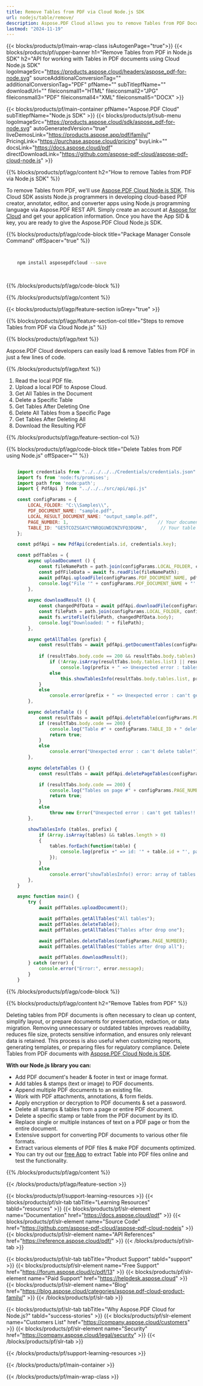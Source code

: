 ```yaml
---
title: Remove Tables from PDF via Cloud Node.js SDK 
url: nodejs/table/remove/
description: Aspose.PDF Cloud allows you to remove Tables from PDF Document. Check the Node.js source code to remove Tables from PDF file.
lastmod: "2024-11-19"
---
```


{{< blocks/products/pf/main-wrap-class isAutogenPage="true">}}
{{< blocks/products/pf/upper-banner h1="Remove Tables from PDF in Node.js SDK" h2="API for working with Tables in PDF documents using Cloud Node.js SDK" logoImageSrc="https://products.aspose.cloud/headers/aspose_pdf-for-node.svg" sourceAdditionalConversionTag="" additionalConversionTag="PDF" pfName="" subTitlepfName="" downloadUrl="" fileiconsmall1="HTML" fileiconsmall2="JPG" fileiconsmall3="PDF" fileiconsmall4="XML" fileiconsmall5="DOCX" >}}

{{< blocks/products/pf/main-container pfName="Aspose.PDF Cloud" subTitlepfName="Node.js SDK" >}}
{{< blocks/products/pf/sub-menu logoImageSrc="https://products.aspose.cloud/sdk/aspose_pdf-for-node.svg"
autoGeneratedVersion="true"
liveDemosLink="https://products.aspose.app/pdf/family/" PricingLink="https://purchase.aspose.cloud/pricing" buyLink="" docsLink="https://docs.aspose.cloud/pdf"  directDownloadLink="https://github.com/aspose-pdf-cloud/aspose-pdf-cloud-node.js" >}}

{{% blocks/products/pf/agp/content h2="How to remove Tables from PDF via Node.js SDK" %}}

To remove Tables from PDF, we'll use
[Aspose.PDF Cloud Node.js SDK](https://products.aspose.cloud/pdf/nodejs/). This Cloud SDK assists Node.js programmers in developing cloud-based PDF creator, annotator, editor, and converter apps using Node.js programming language via Aspose.PDF REST API. Simply create an account at [Aspose for Cloud](https://dashboard.aspose.cloud/#/apps) and get your application information. Once you have the App SID & key, you are ready to give the Aspose.PDF Cloud Node.js SDK.

{{% blocks/products/pf/agp/code-block title="Package Manager Console Command" offSpacer="true" %}}

```bash

     
    npm install asposepdfcloud --save
     
     

```

{{% /blocks/products/pf/agp/code-block %}}

{{% /blocks/products/pf/agp/content %}}

{{< blocks/products/pf/agp/feature-section isGrey="true" >}}

{{% blocks/products/pf/agp/feature-section-col title="Steps to remove Tables from PDF via Cloud Node.js" %}}

{{% blocks/products/pf/agp/text %}}

Aspose.PDF Cloud developers can easily load & remove Tables from PDF in just a few lines of code.

{{% /blocks/products/pf/agp/text %}}

1. Read the local PDF file.
1. Upload a local PDF to Aspose Cloud.
1. Get All Tables in the Document
1. Delete a Specific Table
1. Get Tables After Deleting One
1. Delete All Tables from a Specific Page
1. Get Tables After Deleting All
1. Download the Resulting PDF

{{% /blocks/products/pf/agp/feature-section-col %}}

{{% blocks/products/pf/agp/code-block title="Delete Tables from PDF using Node.js" offSpacer="" %}}

```js

    import credentials from "../../../../Credentials/credentials.json"  with { type: "json" };
    import fs from 'node:fs/promises';
    import path from 'node:path';
    import { PdfApi } from "../../../src/api/api.js"

    const configParams = {
        LOCAL_FOLDER: "C:\\Samples\\",
        PDF_DOCUMENT_NAME: "sample.pdf",
        LOCAL_RESULT_DOCUMENT_NAME: "output_sample.pdf",
        PAGE_NUMBER: 1,                                 // Your document page number...
        TABLE_ID: "GE5TCOZSGAYCYNRQGUWDINZVFQ3DGMA",     // Your table id...
    };

    const pdfApi = new PdfApi(credentials.id, credentials.key);

    const pdfTables = {
        async uploadDocument () {
            const fileNamePath = path.join(configParams.LOCAL_FOLDER, configParams.PDF_DOCUMENT_NAME);
            const pdfFileData = await fs.readFile(fileNamePath);
            await pdfApi.uploadFile(configParams.PDF_DOCUMENT_NAME, pdfFileData);
            console.log("File '" + configParams.PDF_DOCUMENT_NAME + "' successfully uploaded!");
        },
                                
        async downloadResult () {
            const changedPdfData = await pdfApi.downloadFile(configParams.PDF_DOCUMENT_NAME);
            const filePath = path.join(configParams.LOCAL_FOLDER, configParams.LOCAL_RESULT_DOCUMENT_NAME);
            await fs.writeFile(filePath, changedPdfData.body);
            console.log("Downloaded: " + filePath);
        },

        async getAllTables (prefix) {
            const resultTabs = await pdfApi.getDocumentTables(configParams.PDF_DOCUMENT_NAME);
        
            if (resultTabs.body.code == 200 && resultTabs.body.tables) {
                if (!Array.isArray(resultTabs.body.tables.list) || resultTabs.body.tables.list.length === 0)
                    console.log(prefix + " => Unexpected error : tables is null or empty!!!");
                else
                    this.showTablesInfo(resultTabs.body.tables.list, prefix);
            }
            else
                console.error(prefix + " => Unexpected error : can't get tables!!!");
        },

        async deleteTable () {
            const resultTabs = await pdfApi.deleteTable(configParams.PDF_DOCUMENT_NAME, configParams.TABLE_ID);
            if (resultTabs.body.code == 200) {
                console.log("Table #" + configParams.TABLE_ID + " deleted!");
                return true;
            }
            else
                console.error("Unexpected error : can't delete table!");
        },

        async deleteTables () {
            const resultTabs = await pdfApi.deletePageTables(configParams.PDF_DOCUMENT_NAME, configParams.PAGE_NUMBER);

            if (resultTabs.body.code == 200) {
                console.log("Tables on page #" + configParams.PAGE_NUMBER + " deleted!");
                return true;
            }
            else
                throw new Error("Unexpected error : can't get tables!!!");
        },

        showTablesInfo (tables, prefix) {
            if (Array.isArray(tables) && tables.length > 0)
            {
                tables.forEach(function(table) {
                    console.log(prefix +" => id: '" + table.id + "', page: '" + table.pageNum + "', rows: '" + table.rowList.length + "', columns: '" + table.rowList[0].cellList.length + "'");
                });
            }
            else
                console.error("showTablesInfo() error: array of tables is empty!")
        },
    }

    async function main() {
        try {
            await pdfTables.uploadDocument();

            await pdfTables.getAllTables("All tables");
            await pdfTables.deleteTable();
            await pdfTables.getAllTables("Tables after drop one");

            await pdfTables.deleteTables(configParams.PAGE_NUMBER);
            await pdfTables.getAllTables("Tables after drop all");

            await pdfTables.downloadResult();
        } catch (error) {
            console.error("Error:", error.message);
        }
    }
```

{{% /blocks/products/pf/agp/code-block %}}

{{% blocks/products/pf/agp/content h2="Remove Tables from PDF" %}}

Deleting tables from PDF documents is often necessary to clean up content, simplify layout, or prepare documents for presentation, redaction, or data migration. Removing unnecessary or outdated tables improves readability, reduces file size, protects sensitive information, and ensures only relevant data is retained. This process is also useful when customizing reports, generating templates, or preparing files for regulatory compliance.
Delete Tables from PDF documents with [Aspose.PDF Cloud Node.js SDK](https://products.aspose.cloud/pdf/nodejs/).

**With our Node.js library you can:**

+ Add PDF document's header & footer in text or image format.
+ Add tables & stamps (text or image) to PDF documents.
+ Append multiple PDF documents to an existing file.
+ Work with PDF attachments, annotations, & form fields.
+ Apply encryption or decryption to PDF documents & set a password.
+ Delete all stamps & tables from a page or entire PDF document.
+ Delete a specific stamp or table from the PDF document by its ID.
+ Replace single or multiple instances of text on a PDF page or from the entire document.
+ Extensive support for converting PDF documents to various other file formats.
+ Extract various elements of PDF files & make PDF documents optimized.
+ You can try out our [free App](https://products.aspose.app/pdf/table-extraction) to extract Table into PDF files online and test the functionality.

{{% /blocks/products/pf/agp/content %}}

{{< /blocks/products/pf/agp/feature-section >}}

{{< blocks/products/pf/support-learning-resources >}}
{{< blocks/products/pf/slr-tab tabTitle="Learning Resources" tabId="resources" >}}
{{< blocks/products/pf/slr-element name="Documentation" href="https://docs.aspose.cloud/pdf" >}}
{{< blocks/products/pf/slr-element name="Source Code" href="https://github.com/aspose-pdf-cloud/aspose-pdf-cloud-nodejs" >}}
{{< blocks/products/pf/slr-element name="API References" href="https://reference.aspose.cloud/pdf/" >}}
{{< /blocks/products/pf/slr-tab >}}

{{< blocks/products/pf/slr-tab tabTitle="Product Support" tabId="support" >}}
{{< blocks/products/pf/slr-element name="Free Support" href="https://forum.aspose.cloud/c/pdf/13" >}}
{{< blocks/products/pf/slr-element name="Paid Support" href="https://helpdesk.aspose.cloud" >}}
{{< blocks/products/pf/slr-element name="Blog" href="https://blog.aspose.cloud/categories/aspose.pdf-cloud-product-family/" >}}
{{< /blocks/products/pf/slr-tab >}}

{{< blocks/products/pf/slr-tab tabTitle="Why Aspose.PDF Cloud for Node.js?" tabId="success-stories" >}}
{{< blocks/products/pf/slr-element name="Customers List" href="https://company.aspose.cloud/customers" >}}
{{< blocks/products/pf/slr-element name="Security" href="https://company.aspose.cloud/legal/security" >}}
{{< /blocks/products/pf/slr-tab >}}

{{< /blocks/products/pf/support-learning-resources >}}

<!-- aboutfile Ends -->

{{< /blocks/products/pf/main-container >}}

{{< /blocks/products/pf/main-wrap-class >}}


